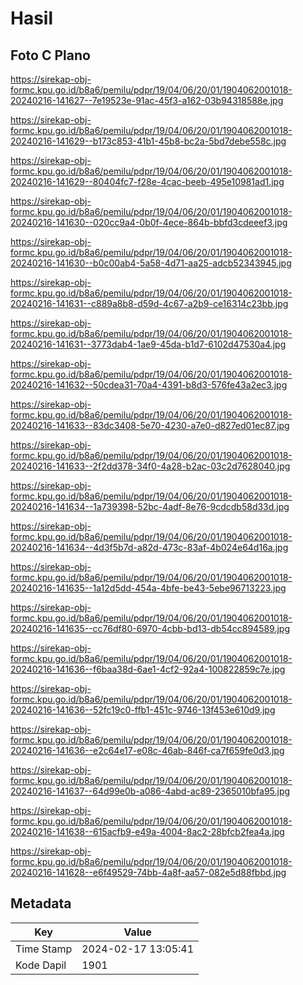 # Hasil

## Foto C Plano

https://sirekap-obj-formc.kpu.go.id/b8a6/pemilu/pdpr/19/04/06/20/01/1904062001018-20240216-141627--7e19523e-91ac-45f3-a162-03b94318588e.jpg

https://sirekap-obj-formc.kpu.go.id/b8a6/pemilu/pdpr/19/04/06/20/01/1904062001018-20240216-141629--b173c853-41b1-45b8-bc2a-5bd7debe558c.jpg

https://sirekap-obj-formc.kpu.go.id/b8a6/pemilu/pdpr/19/04/06/20/01/1904062001018-20240216-141629--80404fc7-f28e-4cac-beeb-495e10981ad1.jpg

https://sirekap-obj-formc.kpu.go.id/b8a6/pemilu/pdpr/19/04/06/20/01/1904062001018-20240216-141630--020cc9a4-0b0f-4ece-864b-bbfd3cdeeef3.jpg

https://sirekap-obj-formc.kpu.go.id/b8a6/pemilu/pdpr/19/04/06/20/01/1904062001018-20240216-141630--b0c00ab4-5a58-4d71-aa25-adcb52343945.jpg

https://sirekap-obj-formc.kpu.go.id/b8a6/pemilu/pdpr/19/04/06/20/01/1904062001018-20240216-141631--c889a8b8-d59d-4c67-a2b9-ce16314c23bb.jpg

https://sirekap-obj-formc.kpu.go.id/b8a6/pemilu/pdpr/19/04/06/20/01/1904062001018-20240216-141631--3773dab4-1ae9-45da-b1d7-6102d47530a4.jpg

https://sirekap-obj-formc.kpu.go.id/b8a6/pemilu/pdpr/19/04/06/20/01/1904062001018-20240216-141632--50cdea31-70a4-4391-b8d3-576fe43a2ec3.jpg

https://sirekap-obj-formc.kpu.go.id/b8a6/pemilu/pdpr/19/04/06/20/01/1904062001018-20240216-141633--83dc3408-5e70-4230-a7e0-d827ed01ec87.jpg

https://sirekap-obj-formc.kpu.go.id/b8a6/pemilu/pdpr/19/04/06/20/01/1904062001018-20240216-141633--2f2dd378-34f0-4a28-b2ac-03c2d7628040.jpg

https://sirekap-obj-formc.kpu.go.id/b8a6/pemilu/pdpr/19/04/06/20/01/1904062001018-20240216-141634--1a739398-52bc-4adf-8e76-9cdcdb58d33d.jpg

https://sirekap-obj-formc.kpu.go.id/b8a6/pemilu/pdpr/19/04/06/20/01/1904062001018-20240216-141634--4d3f5b7d-a82d-473c-83af-4b024e64d16a.jpg

https://sirekap-obj-formc.kpu.go.id/b8a6/pemilu/pdpr/19/04/06/20/01/1904062001018-20240216-141635--1a12d5dd-454a-4bfe-be43-5ebe96713223.jpg

https://sirekap-obj-formc.kpu.go.id/b8a6/pemilu/pdpr/19/04/06/20/01/1904062001018-20240216-141635--cc76df80-6970-4cbb-bd13-db54cc894589.jpg

https://sirekap-obj-formc.kpu.go.id/b8a6/pemilu/pdpr/19/04/06/20/01/1904062001018-20240216-141636--f6baa38d-6ae1-4cf2-92a4-100822859c7e.jpg

https://sirekap-obj-formc.kpu.go.id/b8a6/pemilu/pdpr/19/04/06/20/01/1904062001018-20240216-141636--52fc19c0-ffb1-451c-9746-13f453e610d9.jpg

https://sirekap-obj-formc.kpu.go.id/b8a6/pemilu/pdpr/19/04/06/20/01/1904062001018-20240216-141636--e2c64e17-e08c-46ab-846f-ca7f659fe0d3.jpg

https://sirekap-obj-formc.kpu.go.id/b8a6/pemilu/pdpr/19/04/06/20/01/1904062001018-20240216-141637--64d99e0b-a086-4abd-ac89-2365010bfa95.jpg

https://sirekap-obj-formc.kpu.go.id/b8a6/pemilu/pdpr/19/04/06/20/01/1904062001018-20240216-141638--615acfb9-e49a-4004-8ac2-28bfcb2fea4a.jpg

https://sirekap-obj-formc.kpu.go.id/b8a6/pemilu/pdpr/19/04/06/20/01/1904062001018-20240216-141628--e6f49529-74bb-4a8f-aa57-082e5d88fbbd.jpg


## Metadata

| Key        | Value               |
| ---------- | ------------------- |
| Time Stamp | 2024-02-17 13:05:41 |
| Kode Dapil | 1901                |



